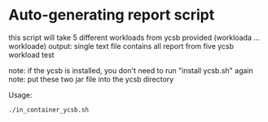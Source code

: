 # Auto-generating report script

this script will take 5 different workloads from ycsb provided (workloada ... workloade)
output: single text file contains all report from five ycsb workload test



note: if the ycsb is installed, you don't need to run "install ycsb.sh" again
note: put these two jar file into the ycsb directory

Usage:
```
./in_container_ycsb.sh
```

